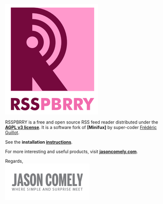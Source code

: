 [![RSSPBRRY logo][logo-rsspbrry]][RSSPBRRY]

RSSPBRRY is a free and open source RSS feed reader distributed under the **[AGPL v3 license]**. It is a software fork of **[Minifux]** by super-coder [Frédéric Guillot].  

See the **installation [instructions]**.

For more interesting and useful products, visit **[jasoncomely.com][jasoncomely]**.

Regards,  
[![Jason Comely's logo][logo-jc]][jasoncomely]




[RSSPBRRY]: http://www.rsspbrry.com
[Miniflux]: http://miniflux.net
[jasoncomely]: http://jasoncomely.com
[AGPL v3 license]: http://www.gnu.org/licenses/agpl-3.0.txt
[Frédéric Guillot]: http://github.com/fguillot

[logo-rsspbrry]: RSSPBRRY-logo-color.png
[logo-jc]: JASONCOMELYconcepts-logo.png

[instructions]: RSSPBRRY-INSTALL.md
[upstream]: http://github.com/fguillot/miniflux

